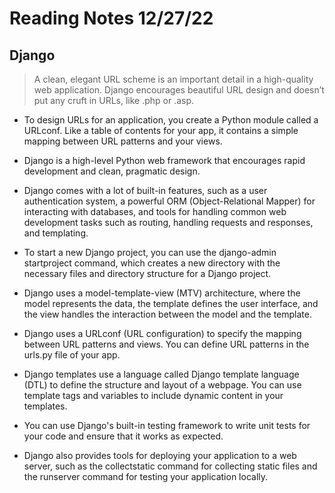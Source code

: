 # Reading Notes 12/27/22

## Django

> A clean, elegant URL scheme is an important detail in a high-quality web application. Django encourages beautiful URL design and doesn’t put any cruft in URLs, like .php or .asp.

- To design URLs for an application, you create a Python module called a URLconf. Like a table of contents for your app, it contains a simple mapping between URL patterns and your views.

- Django is a high-level Python web framework that encourages rapid development and clean, pragmatic design.

- Django comes with a lot of built-in features, such as a user authentication system, a powerful ORM (Object-Relational Mapper) for interacting with databases, and tools for handling common web development tasks such as routing, handling requests and responses, and templating.

- To start a new Django project, you can use the django-admin startproject command, which creates a new directory with the necessary files and directory structure for a Django project.

- Django uses a model-template-view (MTV) architecture, where the model represents the data, the template defines the user interface, and the view handles the interaction between the model and the template.

- Django uses a URLconf (URL configuration) to specify the mapping between URL patterns and views. You can define URL patterns in the urls.py file of your app.

- Django templates use a language called Django template language (DTL) to define the structure and layout of a webpage. You can use template tags and variables to include dynamic content in your templates.

- You can use Django's built-in testing framework to write unit tests for your code and ensure that it works as expected.

- Django also provides tools for deploying your application to a web server, such as the collectstatic command for collecting static files and the runserver command for testing your application locally.